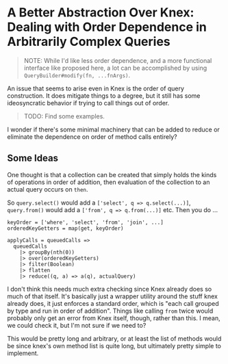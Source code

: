 A Better Abstraction Over Knex: Dealing with Order Dependence in Arbitrarily Complex Queries
============================================================================================

> NOTE: While I'd like less order dependence, and a more functional interface like proposed here, a lot can be accomplished by using `QueryBuilder#modify(fn, ...fnArgs)`.

An issue that seems to arise even in Knex is the order of query construction.  It does mitigate things to a degree, but it still has some ideosyncratic behavior if trying to call things out of order.

> TODO: Find some examples.

I wonder if there's some minimal machinery that can be added to reduce or eliminate the dependence on order of method calls entirely?



## Some Ideas

One thought is that a collection can be created that simply holds the kinds of operations in order of addition, then evaluation of the collection to an actual query occurs on `then`.

So `query.select()` would add a `['select', q => q.select(...)]`, `query.from()` would add a `['from', q => q.from(...)]` etc.  Then you do ...

```
keyOrder = ['where', 'select', 'from', 'join', ...]
orderedKeyGetters = map(get, keyOrder)

applyCalls = queuedCalls =>
  queuedCalls
    |> groupBy(nth(0))
    |> over(orderedKeyGetters)
    |> filter(Boolean)
    |> flatten
    |> reduce((q, a) => a(q), actualQuery)
```

I don't think this needs much extra checking since Knex already does so much of that itself.  It's basically just a wrapper utility around the stuff knex already does, it just enforces a standard order, which is "each call grouped by type and run in order of addition".  Things like calling `from` twice would probably only get an error from Knex itself, though, rather than this.  I mean, we could check it, but I'm not sure if we need to?

This would be pretty long and arbitrary, or at least the list of methods would be since knex's own method list is quite long, but ultimately pretty simple to implement.
